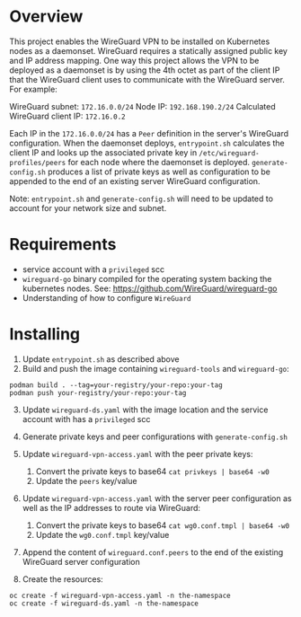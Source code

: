 # Overview

This project enables the WireGuard VPN to be installed on Kubernetes nodes as a daemonset.  WireGuard requires a statically assigned public key and IP address mapping.  One way this project allows the VPN to be deployed as a daemonset is by using the 4th octet as part of the client IP that the WireGuard client uses to communicate with the WireGuard server.  For example:

WireGuard subnet: `172.16.0.0/24`
Node IP: `192.168.190.2/24`
Calculated WireGuard client IP: `172.16.0.2`

Each IP in the `172.16.0.0/24` has a `Peer` definition in the server's WireGuard configuration.  When the daemonset deploys, `entrypoint.sh` calculates the client IP and looks up the associated private key in `/etc/wireguard-profiles/peers` for each node where the daemonset is deployed.  `generate-config.sh` produces a list of private keys as well as configuration to be appended to the end of an existing server WireGuard configuration.

Note: `entrypoint.sh` and `generate-config.sh` will need to be updated to account for your network size and subnet.

# Requirements

- service account with a `privileged` scc
- `wireguard-go` binary compiled for the operating system backing the kubernetes nodes. See: https://github.com/WireGuard/wireguard-go
- Understanding of how to configure `WireGuard`

# Installing

1. Update `entrypoint.sh` as described above
2. Build and push the image containing `wireguard-tools` and `wireguard-go`:
~~~
podman build . --tag=your-registry/your-repo:your-tag
podman push your-registry/your-repo:your-tag
~~~

3. Update `wireguard-ds.yaml` with the image location and the service account with has a `privileged` scc
4. Generate private keys and peer configurations with `generate-config.sh`
5. Update `wireguard-vpn-access.yaml` with the peer private keys: 
    1. Convert the private keys to base64 `cat privkeys | base64 -w0` 
    2. Update the `peers` key/value

5. Update `wireguard-vpn-access.yaml` with the server peer configuration as well as the IP addresses to route via WireGuard: 
    1. Convert the private keys to base64 `cat wg0.conf.tmpl | base64 -w0` 
    2. Update the `wg0.conf.tmpl` key/value

6. Append the content of `wireguard.conf.peers` to the end of the existing WireGuard server configuration
7. Create the resources:
~~~
oc create -f wireguard-vpn-access.yaml -n the-namespace
oc create -f wireguard-ds.yaml -n the-namespace
~~~